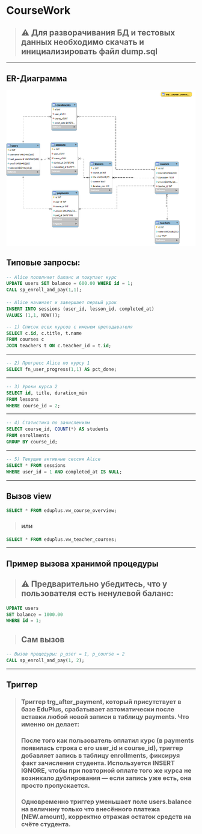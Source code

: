 # CourseWork
> ## ⚠️ Для разворачивания БД и тестовых данных необходимо скачать и инициализировать файл dump.sql
---
## ER-Диаграмма
![img](https://github.com/RifitGG/CourseWork/blob/main/er.png)
 ## Типовые запросы:
 ```sql
-- Alice пополняет баланс и покупает курс
UPDATE users SET balance = 600.00 WHERE id = 1;
CALL sp_enroll_and_pay(1,1);

-- Alice начинает и завершает первый урок
INSERT INTO sessions (user_id, lesson_id, completed_at)
VALUES (1,1, NOW());
```
```sql
-- 1) Список всех курсов с именем преподавателя
SELECT c.id, c.title, t.name
FROM courses c
JOIN teachers t ON c.teacher_id = t.id;
```
---
```sql
-- 2) Прогресс Alice по курсу 1
SELECT fn_user_progress(1,1) AS pct_done;
```
---
```sql
-- 3) Уроки курса 2
SELECT id, title, duration_min
FROM lessons
WHERE course_id = 2;
```
---
```sql
-- 4) Статистика по зачислениям
SELECT course_id, COUNT(*) AS students
FROM enrollments
GROUP BY course_id;
```
---
```sql
-- 5) Текущие активные сессии Alice
SELECT * FROM sessions
WHERE user_id = 1 AND completed_at IS NULL;
```
---
## Вызов view
```sql
SELECT * FROM eduplus.vw_course_overview;
```
> ### или
```sql
SELECT * FROM eduplus.vw_teacher_courses;
```
---
## Пример вызова хранимой процедуры
> ## ⚠️ Предварительно убедитесь, что у пользователя есть ненулевой баланс:
```sql
UPDATE users
SET balance = 1000.00
WHERE id = 1;
```
> ## Сам вызов
```sql
-- Вызов процедуры: p_user = 1, p_course = 2
CALL sp_enroll_and_pay(1, 2);
```
---
## Триггер
> ### Триггер trg_after_payment, который присутствует в базе EduPlus, срабатывает автоматически после вставки любой новой записи в таблицу payments. Что именно он делает:
> ### После того как пользователь оплатил курс (в payments появилась строка с его user_id и course_id), триггер добавляет запись в таблицу enrollments, фиксируя факт зачисления студента. Используется INSERT IGNORE, чтобы при повторной оплате того же курса не возникало дублирования — если запись уже есть, она просто пропускается.
> ### Одновременно триггер уменьшает поле users.balance на величину только что внесённого платежа (NEW.amount), корректно отражая остаток средств на счёте студента.
